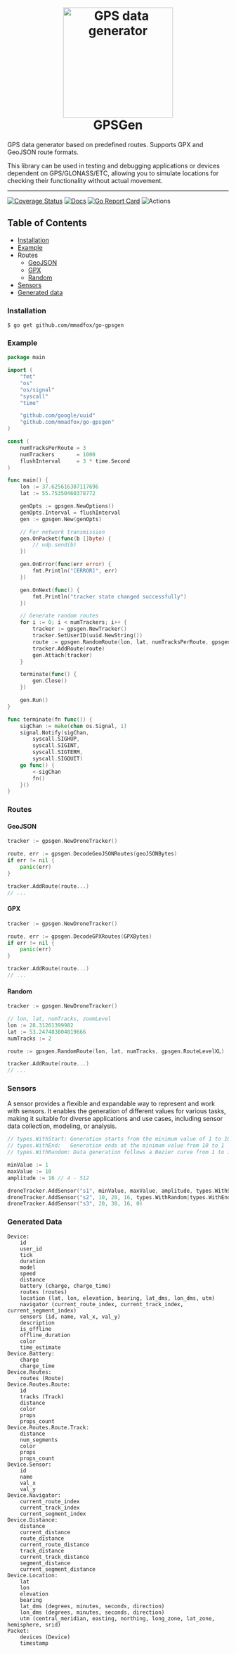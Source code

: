 <h1 align="center">
  <img src="./.github/gpsgen-logo.png" alt="GPS data generator" height="250px">
  <br>
  GPSGen
  <br>
</h1>

GPS data generator based on predefined routes.
Supports GPX and GeoJSON route formats.

This library can be used in testing and debugging applications or devices dependent on GPS/GLONASS/ETC, allowing you to simulate locations for checking their functionality without actual movement.

<hr />

[![Coverage Status](https://coveralls.io/repos/github/mmadfox/go-gpsgen/badge.svg?branch=main)](https://coveralls.io/github/mmadfox/go-gpsgen?branch=main)
[![Docs](https://img.shields.io/badge/docs-current-brightgreen.svg)](https://pkg.go.dev/github.com/mmadfox/go-gpsgen)
[![Go Report Card](https://goreportcard.com/badge/github.com/mmadfox/go-gpsgen)](https://goreportcard.com/report/github.com/mmadfox/go-gpsgen)
![Actions](https://github.com/mmadfox/go-gpsgen/actions/workflows/cover.yml/badge.svg)

## Table of Contents

- [Installation](#installation)
- [Example](#example)
- Routes
  - [GeoJSON](#geojson)
  - [GPX](#gpx)
  - [Random](#random)
- [Sensors](#sensors)
- [Generated data](#generated-data)

### Installation

```shell
$ go get github.com/mmadfox/go-gpsgen
```

### Example

```go
package main

import (
	"fmt"
	"os"
	"os/signal"
	"syscall"
	"time"

	"github.com/google/uuid"
	"github.com/mmadfox/go-gpsgen"
)

const (
	numTracksPerRoute = 3
	numTrackers       = 1000
	flushInterval     = 3 * time.Second
)

func main() {
	lon := 37.625616307117696
	lat := 55.75350460378772

	genOpts := gpsgen.NewOptions()
	genOpts.Interval = flushInterval
	gen := gpsgen.New(genOpts)

	// For network transmission
	gen.OnPacket(func(b []byte) {
		// udp.send(b)
	})

	gen.OnError(func(err error) {
		fmt.Println("[ERROR]", err)
	})

	gen.OnNext(func() {
		fmt.Println("tracker state changed successfully")
	})

    // Generate random routes
	for i := 0; i < numTrackers; i++ {
		tracker := gpsgen.NewTracker()
		tracker.SetUserID(uuid.NewString())
		route := gpsgen.RandomRoute(lon, lat, numTracksPerRoute, gpsgen.RouteLevelM)
		tracker.AddRoute(route)
		gen.Attach(tracker)
	}

	terminate(func() {
		gen.Close()
	})

	gen.Run()
}

func terminate(fn func()) {
	sigChan := make(chan os.Signal, 1)
	signal.Notify(sigChan,
		syscall.SIGHUP,
		syscall.SIGINT,
		syscall.SIGTERM,
		syscall.SIGQUIT)
	go func() {
		<-sigChan
		fn()
	}()
}
```

### Routes

#### GeoJSON

```go
tracker := gpsgen.NewDroneTracker()

route, err := gpsgen.DecodeGeoJSONRoutes(geoJSONBytes)
if err != nil {
	panic(err)
}

tracker.AddRoute(route...)
// ...
```

#### GPX

```go
tracker := gpsgen.NewDroneTracker()

route, err := gpsgen.DecodeGPXRoutes(GPXBytes)
if err != nil {
	panic(err)
}

tracker.AddRoute(route...)
// ...
```

#### Random

```go
tracker := gpsgen.NewDroneTracker()

// lon, lat, numTracks, zoomLevel
lon := 28.31261399982
lat := 53.247483804819666
numTracks := 2

route := gpsgen.RandomRoute(lon, lat, numTracks, gpsgen.RouteLevelXL)

tracker.AddRoute(route...)
// ...
```

### Sensors

A sensor provides a flexible and expandable way to represent and work with sensors. It enables the generation of different values for various tasks, making it suitable for diverse applications and use cases, including sensor data collection, modeling, or analysis.

```go
// types.WithStart: Generation starts from the minimum value of 1 to 10
// types.WithEnd:   Generation ends at the minimum value from 10 to 1
// types.WithRandom: Data generation follows a Bezier curve from 1 to 10

minValue := 1
maxValue := 10
amplitude := 16 // 4 - 512

droneTracker.AddSensor("s1", minValue, maxValue, amplitude, types.WithStart|types.WithRandom|types.WithEnd)
droneTracker.AddSensor("s2", 10, 20, 16, types.WithRandom|types.WithEnd)
droneTracker.AddSensor("s3", 20, 30, 16, 0)
```

### Generated Data

```text
Device:
    id
    user_id
    tick
    duration
    model
    speed
    distance
    battery (charge, charge_time)
    routes (routes)
    location (lat, lon, elevation, bearing, lat_dms, lon_dms, utm)
    navigator (current_route_index, current_track_index, current_segment_index)
    sensors (id, name, val_x, val_y)
    description
    is_offline
    offline_duration
    color
    time_estimate
Device.Battery:
    charge
    charge_time
Device.Routes:
    routes (Route)
Device.Routes.Route:
    id
    tracks (Track)
    distance
    color
    props
    props_count
Device.Routes.Route.Track:
    distance
    num_segments
    color
    props
    props_count
Device.Sensor:
    id
    name
    val_x
    val_y
Device.Navigator:
    current_route_index
    current_track_index
    current_segment_index
Device.Distance:
    distance
    current_distance
    route_distance
    current_route_distance
    track_distance
    current_track_distance
    segment_distance
    current_segment_distance
Device.Location:
    lat
    lon
    elevation
    bearing
    lat_dms (degrees, minutes, seconds, direction)
    lon_dms (degrees, minutes, seconds, direction)
    utm (central_meridian, easting, northing, long_zone, lat_zone, hemisphere, srid)
Packet:
    devices (Device)
    timestamp
```
